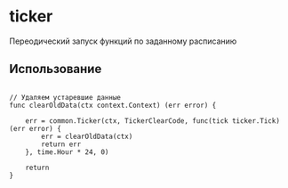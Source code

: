# ticker
Переодический запуск функций по заданному расписанию

## Использование

```golang

// Удаляем устаревшие данные
func clearOldData(ctx context.Context) (err error) {

    err = common.Ticker(ctx, TickerClearCode, func(tick ticker.Tick) (err error) {
        err = clearOldData(ctx)
        return err
    }, time.Hour * 24, 0)
    
    return
}
	
```
